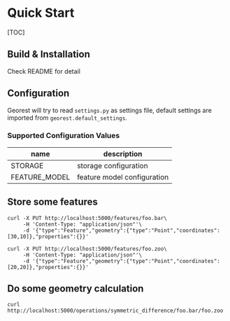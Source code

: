 # Quick Start

[TOC]

## Build & Installation

Check README for detail

## Configuration

Georest will try to read `settings.py` as settings file, default settings are
imported from `georest.default_settings`.

### Supported Configuration Values

name | description
---- | -----------
STORAGE | storage configuration
FEATURE_MODEL | feature model configuration

## Store some features
```shell
curl -X PUT http://localhost:5000/features/foo.bar\
     -H 'Content-Type: "application/json"'\
     -d '{"type":"Feature","geometry":{"type":"Point","coordinates":[30,10]},"properties":{}}'

curl -X PUT http://localhost:5000/features/foo.zoo\
     -H 'Content-Type: "application/json"'\
     -d '{"type":"Feature","geometry":{"type":"Point","coordinates":[20,20]},"properties":{}}'
```

## Do some geometry calculation
```shell
curl http://localhost:5000/operations/symmetric_difference/foo.bar/foo.zoo
```
